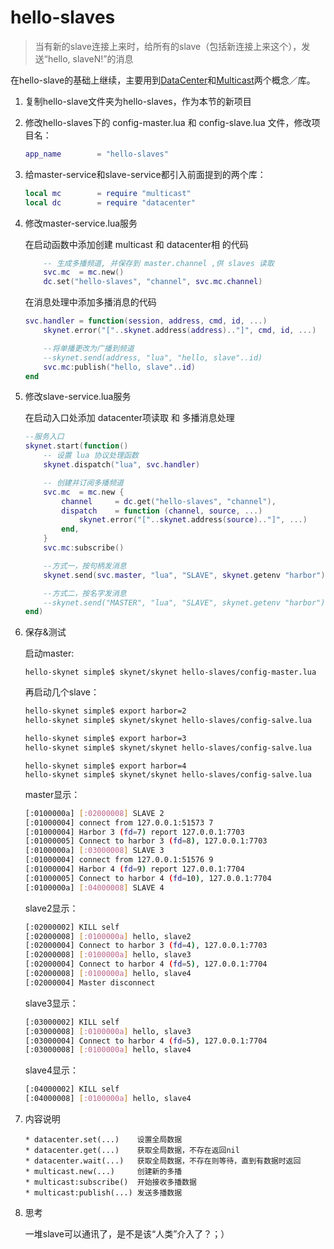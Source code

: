 # hello-slaves

>
> 当有新的slave连接上来时，给所有的slave（包括新连接上来这个），发送“hello, slaveN!”的消息
> 

在hello-slave的基础上继续，主要用到<a href="https://github.com/cloudwu/skynet/wiki/DataCenter" target="_blank">DataCenter</a>和<a href="https://github.com/cloudwu/skynet/wiki/Multicast" target="_blank">Multicast</a>两个概念／库。

1. 复制hello-slave文件夹为hello-slaves，作为本节的新项目

2. 修改hello-slaves下的 config-master.lua 和 config-slave.lua 文件，修改项目名：
    
    ```lua
    app_name    	= "hello-slaves"
    ```

3. 给master-service和slave-service都引入前面提到的两个库：
    
    ```lua
    local mc		= require "multicast"
    local dc		= require "datacenter"
    ```

4. 修改master-service.lua服务
    
    在启动函数中添加创建 multicast 和 datacenter相 的代码
    ```lua
    	-- 生成多播频道, 并保存到 master.channel ,供 slaves 读取
    	svc.mc	= mc.new()
    	dc.set("hello-slaves", "channel", svc.mc.channel)
    ```
    
    在消息处理中添加多播消息的代码
    ```lua
    svc.handler = function(session, address, cmd, id, ...)
    	skynet.error("["..skynet.address(address).."]", cmd, id, ...)
    
    	--将单播更改为广播到频道
    	--skynet.send(address, "lua", "hello, slave"..id)
    	svc.mc:publish("hello, slave"..id)
    end
    ```

5. 修改slave-service.lua服务

    在启动入口处添加 datacenter项读取 和 多播消息处理
    ```lua
    --服务入口
    skynet.start(function()
    	-- 设置 lua 协议处理函数
    	skynet.dispatch("lua", svc.handler)
    
    	-- 创建并订阅多播频道
    	svc.mc	= mc.new {
    		channel		= dc.get("hello-slaves", "channel"),
    		dispatch	= function (channel, source, ...)
    			skynet.error("["..skynet.address(source).."]", ...)
    		end,
    	}
    	svc.mc:subscribe()
    
    	--方式一，按句柄发消息
    	skynet.send(svc.master, "lua", "SLAVE", skynet.getenv "harbor")
    
    	--方式二，按名字发消息
    	--skynet.send("MASTER", "lua", "SLAVE", skynet.getenv "harbor")
    end)
    ```

6. 保存&测试
    
    启动master:
    ```
    hello-skynet simple$ skynet/skynet hello-slaves/config-master.lua
    ```
    
    再启动几个slave：
    ```bash
    hello-skynet simple$ export harbor=2
    hello-skynet simple$ skynet/skynet hello-slaves/config-salve.lua
    ```
    
    ```bash
    hello-skynet simple$ export harbor=3
    hello-skynet simple$ skynet/skynet hello-slaves/config-salve.lua
    ```
    
    ```bash">
    hello-skynet simple$ export harbor=4
    hello-skynet simple$ skynet/skynet hello-slaves/config-salve.lua
    ```
    
    master显示：
    ```bash
    [:0100000a] [:02000008] SLAVE 2
    [:01000004] connect from 127.0.0.1:51573 7
    [:01000004] Harbor 3 (fd=7) report 127.0.0.1:7703
    [:01000005] Connect to harbor 3 (fd=8), 127.0.0.1:7703
    [:0100000a] [:03000008] SLAVE 3
    [:01000004] connect from 127.0.0.1:51576 9
    [:01000004] Harbor 4 (fd=9) report 127.0.0.1:7704
    [:01000005] Connect to harbor 4 (fd=10), 127.0.0.1:7704
    [:0100000a] [:04000008] SLAVE 4
    ```
    
    slave2显示：
    ```bash
    [:02000002] KILL self
    [:02000008] [:0100000a] hello, slave2
    [:02000004] Connect to harbor 3 (fd=4), 127.0.0.1:7703
    [:02000008] [:0100000a] hello, slave3
    [:02000004] Connect to harbor 4 (fd=5), 127.0.0.1:7704
    [:02000008] [:0100000a] hello, slave4
    [:02000004] Master disconnect
    ```
    
    slave3显示：
    ```bash
    [:03000002] KILL self
    [:03000008] [:0100000a] hello, slave3
    [:03000004] Connect to harbor 4 (fd=5), 127.0.0.1:7704
    [:03000008] [:0100000a] hello, slave4
    ```
    
    slave4显示：
    ```bash
    [:04000002] KILL self
    [:04000008] [:0100000a] hello, slave4
    ```

7. 内容说明
    
    ```
    * datacenter.set(...)    设置全局数据
    * datacenter.get(...)    获取全局数据，不存在返回nil
    * datacenter.wait(...)   获取全局数据，不存在则等待，直到有数据时返回
    * multicast.new(...)     创建新的多播
    * multicast:subscribe()  开始接收多播数据
    * multicast:publish(...) 发送多播数据
    ```

8. 思考

    一堆slave可以通讯了，是不是该“人类”介入了？；）
